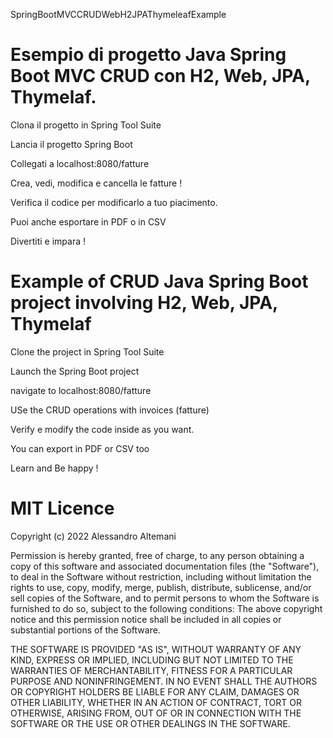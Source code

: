 SpringBootMVCCRUDWebH2JPAThymeleafExample

# Esempio di progetto Java Spring Boot MVC CRUD  con H2, Web, JPA, Thymelaf.  

Clona il progetto in Spring Tool Suite

Lancia il progetto Spring Boot

Collegati a localhost:8080/fatture

Crea, vedi, modifica e cancella le fatture !

Verifica il codice per modificarlo a tuo piacimento. 

Puoi anche esportare in PDF o in CSV 

Divertiti e impara !




# Example of CRUD Java Spring Boot project involving H2, Web, JPA, Thymelaf

Clone the project in Spring Tool Suite

Launch the Spring Boot project 

navigate to localhost:8080/fatture

USe the CRUD operations with invoices (fatture)

Verify e modify the code inside as you want. 

You can export in PDF or CSV too 

Learn and Be happy !


# MIT Licence

Copyright (c) 2022 Alessandro Altemani

Permission is hereby granted, free of charge, to any person obtaining a copy of this software and associated documentation files (the "Software"), to deal in the Software without restriction, including without limitation the rights to use, copy, modify, merge, publish, distribute, sublicense, and/or sell copies of the Software, and to permit persons to whom the Software is furnished to do so, subject to the following conditions: The above copyright notice and this permission notice shall be included in all copies or substantial portions of the Software. 

THE SOFTWARE IS PROVIDED "AS IS", WITHOUT WARRANTY OF ANY KIND, EXPRESS OR IMPLIED, INCLUDING BUT NOT LIMITED TO THE WARRANTIES OF MERCHANTABILITY, FITNESS FOR A PARTICULAR PURPOSE AND NONINFRINGEMENT. IN NO EVENT SHALL THE AUTHORS OR COPYRIGHT HOLDERS BE LIABLE FOR ANY CLAIM, DAMAGES OR OTHER LIABILITY, WHETHER IN AN ACTION OF CONTRACT, TORT OR OTHERWISE, ARISING FROM, OUT OF OR IN CONNECTION WITH THE SOFTWARE OR THE USE OR OTHER DEALINGS IN THE SOFTWARE.
